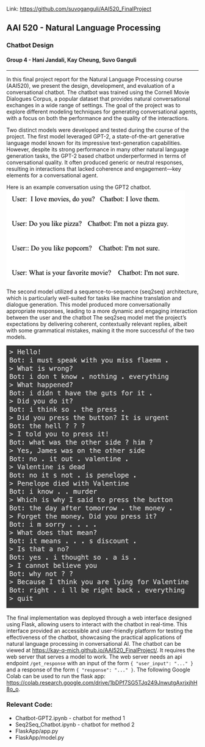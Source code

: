 Link: https://github.com/suvoganguli/AAI520_FinalProject

## AAI 520 - Natural Language Processing
### Chatbot Design
#### Group 4 - Hani Jandali, Kay Cheung, Suvo Ganguli

---

In this final project report for the Natural Language Processing course (AAI520), we present the design, development, and evaluation of a conversational chatbot. The chatbot was trained using the Cornell Movie Dialogues Corpus, a popular dataset that provides natural conversational exchanges in a wide range of settings. The goal of the project was to explore different modeling techniques for generating conversational agents, with a focus on both the performance and the quality of the interactions.

Two distinct models were developed and tested during the course of the project. The first model leveraged GPT-2, a state-of-the-art generative language model known for its impressive text-generation capabilities. However, despite its strong performance in many other natural language generation tasks, the GPT-2 based chatbot underperformed in terms of conversational quality. It often produced generic or neutral responses, resulting in interactions that lacked coherence and engagement—key elements for a conversational agent.

Here is an example conversation using the GPT2 chatbot.
![Chatbot GPT2](./images/Chatbot-GPT2-pic.png)

The second model utilized a sequence-to-sequence (seq2seq) architecture, which is particularly well-suited for tasks like machine translation and dialogue generation. This model produced more conversationally appropriate responses, leading to a more dynamic and engaging interaction between the user and the chatbot The seq2seq model met the project’s expectations by delivering coherent, contextually relevant replies, albeit with some grammatical mistakes, making it the more successful of the two models.

![Sequence to Sequence Chatbot](./images/Seq2Seq_Sample_Convo.png)

The final implementation was deployed through a web interface designed using Flask, allowing users to interact with the chatbot in real-time. This interface provided an accessible and user-friendly platform for testing the effectiveness of the chatbot, showcasing the practical applications of natural language processing in conversational AI. The chatbot can be viewed at https://kay-q-mich.github.io/AAI520_FinalProject/. It requires the web server that serves a model to work. The web server needs an api endpoint `/get_response` with an input of the form `{ "user_input": "..." }` and a response of the form `{ "response": "..." }`. The following Google Colab can be used to run the flask app: https://colab.research.google.com/drive/1bDPf7SG5TJq249JnwutgAxrjxjhH8o_o.

### Relevant Code:
- Chatbot-GPT2.ipynb - chatbot for method 1
- Seq2Seq_Chatbot.ipynb - chatbot for method 2
- FlaskApp/app.py
- FlaskApp/model.py

